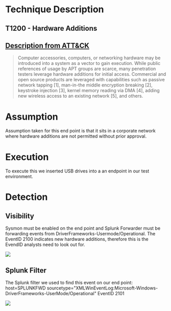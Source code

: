# Technique Description
## T1200 - Hardware Additions
## [Description from ATT&CK](https://attack.mitre.org/techniques/T1200/)
<blockquote> Computer accessories, computers, or networking hardware may be introduced into a system as a vector to gain execution. While public references of usage by APT groups are scarce, many penetration testers leverage hardware additions for initial access. Commercial and open source products are leveraged with capabilities such as passive network tapping [1], man-in-the middle encryption breaking [2], keystroke injection [3], kernel memory reading via DMA [4], adding new wireless access to an existing network [5], and others.</blockquote>

# Assumption
Assumption taken for this end point is that it sits in a corporate network where hardware additions are not permitted without prior approval.

# Execution
To execute this we inserted USB drives into a an endpoint in our test environment.

# Detection

## Visibility
Sysmon must be enabled on the end point and Splunk Forwarder must be forwarding events from DriverFrameworks-Usermode/Operational.
The EventID 2100 indicates new hardware additions, therefore this is the EvendID analysts need to look out for.
<p>
  <img src="https://github.com/ayusuf15/DPI911SSA-Project-Group3/blob/master/Initial-Access/Hardware%20Additions/Screenshots/1.png">
</p>

## Splunk Filter
The Splunk filter we used to find this event on our end point: 
host=SPLUNKFWD sourcetype="XMLWinEventLog:Microsoft-Windows-DriverFrameworks-UserMode/Operational" EventID 2101
<p>
  <img src="https://github.com/ayusuf15/DPI911SSA-Project-Group3/blob/master/Initial-Access/Hardware%20Additions/Screenshots/2.png">
</p>
